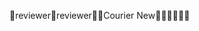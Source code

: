 reviewer                                              r e v i e w e r       C o u r i e r   N e w                                                       